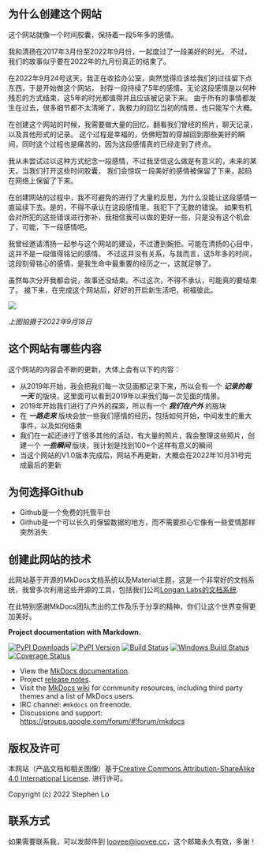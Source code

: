 ## 为什么创建这个网站

这个网站就像一个时间胶囊，保持着一段5年多的感情。

我和清扬在2017年3月份至2022年9月份，一起度过了一段美好的时光。
不过，我们的故事似乎要在2022年的九月份真正的结束了。

在2022年9月24号这天，我正在收拾办公室，突然觉得应该给我们的过往留下点东西，于是开始做这个网站，
封存一段持续了5年的感情。无论这段感情是以何种残忍的方式结束，这5年的时光都值得并且应该被记录下来。
由于所有的事情都发生在过去，很多细节都不太清晰了，我极力的回忆当初的情景，也只能写个大概。

在创建这个网站的时候，我需要做大量的回忆，翻看我们曾经的照片，聊天记录，以及其他形式的记录。
这个过程是幸福的，仿佛短暂的穿越回到那些美好的瞬间，同时这个过程也是痛苦的，因为这段感情真的已经走到了终点。

我从未尝试过以这种方式纪念一段感情，不过我坚信这么做是有意义的，未来的某天，当我们打开这些时间胶囊，
我们会惊叹一段美好的感情被保留了下来，起码在网络上保留了下来。

在创建网站的过程中，我不可避免的进行了大量的反思，为什么没能让这段感情一直延续下去。是的，不得不承认在这段感情里，我犯下了无数的错误。
如果有机会对所犯的这些错误进行弥补，我相信我可以做的更好一些，只是没有这个机会了，可能，下一段感情吧。

我曾经邀请清扬一起参与这个网站的建设，不过遭到婉拒。可能在清扬的心目中，这并不是一段值得铭记的感情。
不过这并没有关系，与我而言，这5年多的时间，这段刻骨铭心的感情，是我生命中最重要的经历之一，这就足够了。

虽然每次分开我都会说，故事还没结束。不过这次，不得不承认，可能真的要结束了。
接下来，在完成这个网站后，好好的开启新生活吧，祝福彼此。

![](https://i.postimg.cc/BZKp8gmS/index1.jpg)

*上图拍摄于2022年9月18日*

## 这个网站有哪些内容

这个网站的内容会不断的更新，大体上会有以下的内容：

* 从2019年开始，我会把我们每一次见面都记录下来，所以会有一个 ***记录的每一天*** 的版块，这里面可以看到2019年以来我们每一次见面的情景。
* 2019年开始我们进行了户外的探索，所以有一个 ***我们在户外*** 的版块
* 在 ***一路走来*** 版块会放一些我们感情的经历，包括如何开始，中间发生的重大事件，以及如何结束
* 我们在一起还进行了很多其他的活动，有大量的照片，我会整理这些照片，创建一个 ***一些瞬间*** 版块，我计划是找到100+个这样有意义的瞬间
* 当这个网站的V1.0版本完成后，网站不再更新，大概会在2022年10月31号完成最后的更新

## 为何选择Github

* Github是一个免费的托管平台
* Github是一个可以长久的保留数据的地方，而不需要担心它像有一些爱情那样突然消失

## 创建此网站的技术

此网站基于开源的MkDocs文档系统以及Material主题，这是一个非常好的文档系统，我曾多次利用这些开源的工具，包括我们公司[Longan Labs的文档系统](docs.longan-labs.cc).

在此特别感谢MkDocs团队杰出的工作及乐于分享的精神，你们让这个世界变得更加美好。

**Project documentation with Markdown.**

[![PyPI Downloads][pypi-dl-image]][pypi-dl-link]
[![PyPI Version][pypi-v-image]][pypi-v-link]
[![Build Status][travis-image]][travis-link]
[![Windows Build Status][appveyor-image]][appveyor-link]
[![Coverage Status][codecov-image]][codecov-link]

- View the [MkDocs documentation][mkdocs].
- Project [release notes][release-notes].
- Visit the [MkDocs wiki](https://github.com/mkdocs/mkdocs/wiki) for community
  resources, including third party themes and a list of MkDocs users.
- IRC channel: `#mkdocs` on freenode.
- Discussions and support: <https://groups.google.com/forum/#!forum/mkdocs>

[appveyor-image]: https://img.shields.io/appveyor/ci/d0ugal/mkdocs/master.png
[appveyor-link]: https://ci.appveyor.com/project/d0ugal/mkdocs
[codecov-image]: http://codecov.io/github/mkdocs/mkdocs/coverage.svg?branch=master
[codecov-link]: http://codecov.io/github/mkdocs/mkdocs?branch=master
[landscape-image]: https://landscape.io/github/mkdocs/mkdocs/master/landscape.svg?style=flat-square
[landscape-link]: https://landscape.io/github/mkdocs/mkdocs/master
[pypi-dl-image]: https://img.shields.io/pypi/dm/mkdocs.png
[pypi-dl-link]: https://pypi.python.org/pypi/mkdocs
[pypi-v-image]: https://img.shields.io/pypi/v/mkdocs.png
[pypi-v-link]: https://pypi.python.org/pypi/mkdocs
[travis-image]: https://img.shields.io/travis/mkdocs/mkdocs/master.png
[travis-link]: https://travis-ci.org/mkdocs/mkdocs

[mkdocs]: http://www.mkdocs.org
[release-notes]: http://www.mkdocs.org/about/release-notes/

## 版权及许可

本网站（产品文档和相关图像）基于<a rel="license" href="http://creativecommons.org/licenses/by-sa/4.0/">Creative Commons Attribution-ShareAlike 4.0 International License</a>. <a rel="license" href="http://creativecommons.org/licenses/by-sa/4.0/"> </a>进行许可。

Copyright (c) 2022 Stephen Lo

## 联系方式

如果需要联系我，可以发邮件到 [loovee@loovee.cc](loovee@loovee.cc)，这个邮箱永久有效，多谢！


